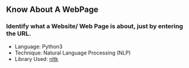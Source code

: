 ## Know About A WebPage
### Identify what a Website/ Web Page is about, just by entering the URL.

* Language: Python3
* Technique: Natural Language Processing (NLP)
* Library Used: [nltk](https://www.nltk.org/)
